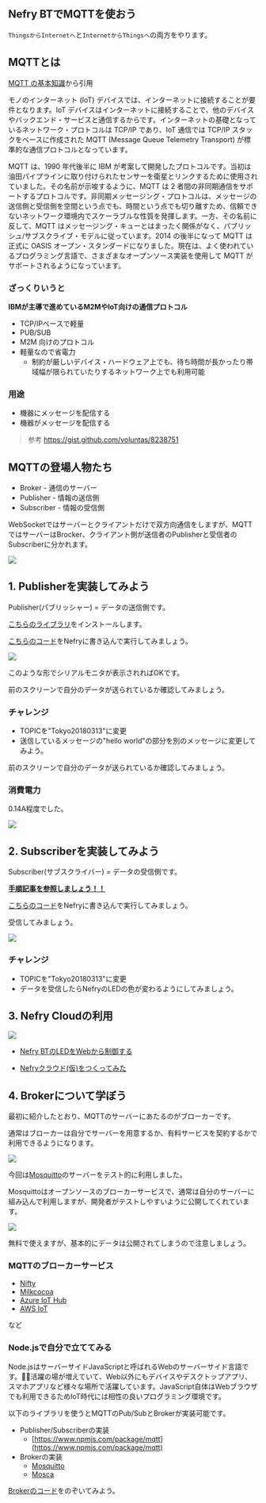 ## Nefry BTでMQTTを使おう

`ThingsからInternetへ`と`InternetからThingsへ`の両方をやります。

## MQTTとは

[MQTT の基本知識](https://www.ibm.com/developerworks/jp/iot/library/iot-mqtt-why-good-for-iot/)から引用

モノのインターネット (IoT) デバイスでは、インターネットに接続することが要件となります。IoT デバイスはインターネットに接続することで、他のデバイスやバックエンド・サービスと通信するからです。インターネットの基礎となっているネットワーク・プロトコルは TCP/IP であり、IoT 通信では TCP/IP スタックをベースに作成された MQTT (Message Queue Telemetry Transport) が標準的な通信プロトコルとなっています。

MQTT は、1990 年代後半に IBM が考案して開発したプロトコルです。当初は油田パイプラインに取り付けられたセンサーを衛星とリンクするために使用されていました。その名前が示唆するように、MQTT は 2 者間の非同期通信をサポートするプロトコルです。非同期メッセージング・プロトコルは、メッセージの送信側と受信側を空間という点でも、時間という点でも切り離すため、信頼できないネットワーク環境内でスケーラブルな性質を発揮します。一方、その名前に反して、MQTT はメッセージング・キューとはまったく関係がなく、パブリッシュ/サブスクライブ・モデルに従っています。2014 の後半になって MQTT は正式に OASIS オープン・スタンダードになりました。現在は、よく使われているプログラミング言語で、さまざまなオープンソース実装を使用して MQTT がサポートされるようになっています。

### ざっくりいうと

**IBMが主導で進めているM2MやIoT向けの通信プロトコル**

* TCP/IPベースで軽量
* PUB/SUB
* M2M 向けのプロトコル
* 軽量なので省電力
    * 制約が厳しいデバイス・ハードウェア上でも、待ち時間が長かったり帯域幅が限られていたりするネットワーク上でも利用可能

### 用途

* 機器にメッセージを配信する
* 機器がメッセージを配信する

> 参考 https://gist.github.com/voluntas/8238751

## MQTTの登場人物たち

* Broker - 通信のサーバー
* Publisher - 情報の送信側
* Subscriber - 情報の受信側

WebSocketではサーバーとクライアントだけで双方向通信をしますが、MQTTではサーバーはBrocker、クライアント側が送信者のPublisherと受信者のSubscriberに分かれます。

![](https://dotstud.io/img/blog/141/1.png)

## 1. Publisherを実装してみよう

Publisher(パブリッシャー) = データの送信側です。

[こちらのライブラリ](https://github.com/knolleary/pubsubclient)をインストールします。

[こちらのコード](5.3.1_publisher/5.3.1_publisher.ino)をNefryに書き込んで実行してみましょう。

![](https://i.gyazo.com/9e3a1d1a700b1284ce39957e4238be18.png)

このような形でシリアルモニタが表示されればOKです。

前のスクリーンで自分のデータが送られているか確認してみましょう。

### チャレンジ

* TOPICを"Tokyo20180313"に変更
* 送信しているメッセージの"hello world"の部分を別のメッセージに変更してみよう。

前のスクリーンで自分のデータが送られているか確認してみましょう。

### 消費電力

0.14A程度でした。

![](https://i.gyazo.com/33b1601aedc85a196e3f656aa112841d.jpg)

## 2. Subscriberを実装してみよう

Subscriber(サブスクライバー) = データの受信側です。

**[手順記事を参照しましょう！！](https://dotstud.io/blog/nefry-bt-connect-mqtt/)**

[こちらのコード](https://github.com/n0bisuke/20180119_tokushima/blob/master/step5_tips/5.3_mqtt/5.3.2_subscriber/5.3.2_subscriber.ino)をNefryに書き込んで実行してみましょう。

受信してみましょう。

![](https://i.gyazo.com/7d02cd7509e64017ddd3f1a3c0e69aaf.gif)

### チャレンジ

* TOPICを"Tokyo20180313"に変更
* データを受信したらNefryのLEDの色が変わるようにしてみましょう。

## 3. Nefry Cloudの利用

![](https://camo.qiitausercontent.com/44ec27bb3f2ee20c196e1cdd38d66da009acd13e/68747470733a2f2f692e6779617a6f2e636f6d2f32346239396665643262633266396436343366666165633133643534363238642e676966)

- [Nefry BTのLEDをWebから制御する](https://qiita.com/n0bisuke/items/ff0d1ddf41eaa13fd72a#_reference-5da4e1e79fac061f3cf4)

- [Nefryクラウド(仮)をつくってみた](https://qiita.com/wamisnet/items/38d6a5ac8332b090d0c2)

## 4. Brokerについて学ぼう

最初に紹介したとおり、MQTTのサーバーにあたるのがブローカーです。

通常はブローカーは自分でサーバーを用意するか、有料サービスを契約するかで利用できるようになります。

![](https://i.gyazo.com/17221f80f75a99a3e88cda6c4a3a907e.png)

今回は[Mosquitto](https://mosquitto.org/)のサーバーをテスト的に利用しました。

Mosquittoはオープンソースのブローカーサービスで、通常は自分のサーバーに組み込んで利用しますが、開発者がテストしやすいように公開してくれています。

![](https://i.gyazo.com/3480e886dd3e6bf497742f114acb4b62.png)

無料で使えますが、基本的にデータは公開されてしまうので注意しましょう。

### MQTTのブローカーサービス

* [Nifty](https://cloud.nifty.com/service/mqtt.htm)
* [Milkcocoa](https://mlkcca.com/)
* [Azure IoT Hub](https://docs.microsoft.com/ja-jp/azure/iot-hub/iot-hub-mqtt-support)
* [AWS IoT](https://aws.amazon.com/jp/iot-core/features/)

など

### Node.jsで自分で立ててみる

Node.jsはサーバーサイドJavaScriptと呼ばれるWebのサーバーサイド言語です。活躍の場が増えていて、Web以外にもデバイスやデスクトップアプリ、スマホアプリなど様々な場所で活躍しています。JavaScript自体はWebブラウザでも利用できるためIoT時代には相性の良いプログラミング環境です。

以下のライブラリを使うとMQTTのPub/SubとBrokerが実装可能です。

* Publisher/Subscriberの実装
    * [https://www.npmjs.com/package/mqtt](https://www.npmjs.com/package/mqtt)
* Brokerの実装
    * [Mosquitto](https://mosquitto.org/)
    * [Mosca](http://www.mosca.io/)

[Brokerのコード](https://github.com/n0bisuke/20180119_tokushima/blob/master/step5_tips/5.3_mqtt/5.3.3_broker/broker.js)をのぞいてみよう。